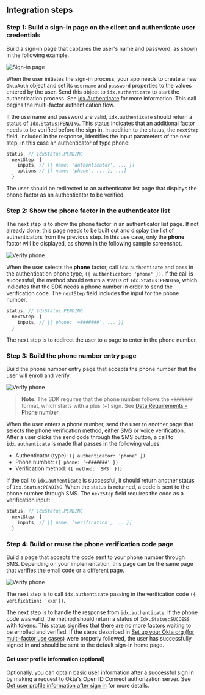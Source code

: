 ## Integration steps

### Step 1: Build a sign-in page on the client and authenticate user credentials

Build a sign-in page that captures the user's name and password, as shown in the following example.

<div class="common-image-format">

![Sign-in page](/img/oie-embedded-sdk/oie-embedded-sdk-use-case-simple-sign-on-screenshot-sign-in.png
 "Sign-in page")

</div>

When the user initiates the sign-in process, your app needs to create a new `OktaAuth` object and set its `username` and `password` properties to the values entered by the user. Send this object to `idx.authenticate` to start the authentication process. See [idx.Authenticate](https://github.com/okta/okta-auth-js/blob/master/docs/idx.md#idxauthenticate) for more information. This call begins the multi-factor authentication flow.

If the username and password are valid, `idx.authenticate` should return a status of `Idx.Status:PENDING`. This status indicates that an additional factor needs to be verified before the sign in. In addition to the status, the `nextStep` field, included in the response, identifies the input parameters of the next step, in this case an authenticator of type phone:

```JavaScript
status, // IdxStatus.PENDING
  nextStep: {
    inputs, // [{ name: 'authenticator', ... }]
    options // [{ name: 'phone', ... }, ...]
  }
```

The user should be redirected to an authenticator list page that displays the phone factor as an authenticator to be verified.

### Step 2: Show the phone factor in the authenticator list

The next step is to show the phone factor in an authenticator list page. If not already done, this page needs to be built out and display the list of authenticators from the previous step. In this use case, only the **phone** factor will be displayed, as shown in the following sample screenshot.

<div class="common-image-format">

![Verify phone](/img/oie-embedded-sdk/oie-embedded-sdk-use-case-sign-in-pwd-phone-screen-verify-phone.png
 "Verify phone")

</div>

When the user selects the **phone** factor, call `idx.authenticate` and pass in the authentication phone type, `({ authenticator: 'phone' })`. If the call is successful, the method should return a status of `Idx.Status:PENDING`, which indicates that the SDK needs a phone number in order to send the verification code. The `nextStep` field includes the input for the phone number.

```JavaScript
status, // IdxStatus.PENDING
  nextStep: {
    inputs, // [{ phone: '+#######', ... }]
  }
```

The next step is to redirect the user to a page to enter in the phone number.

### Step 3: Build the phone number entry page

Build the phone number entry page that accepts the phone number that the user will enroll and verify.

<div class="common-image-format">

![Verify phone](/img/oie-embedded-sdk/oie-embedded-sdk-use-case-simple-self-serv-screen-verify-phone-num.png
 "Verify phone")

</div>

> **Note:** The SDK requires that the phone number follows the `+#######` format, which starts with a plus (+) sign. See [Data Requirements - Phone number](/docs/guides/oie-embedded-sdk-common/nodejs/main/#phone-number).

When the user enters a phone number, send the user to another page that selects the phone verification method, either SMS or voice verification. After a user clicks the send code through the SMS button, a call to `idx.authenticate` is made that passes in the following values:

* Authenticator (type): `({ authenticator: 'phone' })`
* Phone number: `({ phone: '+#######' })`
* Verification method: `([ method: 'SMS' }])`

If the call to `idx.authenticate` is successful, it should return another status of `Idx.Status:PENDING`. When the status is returned, a code is sent to the phone number through SMS. The `nextStep` field requires the code as a verification input:

```JavaScript
status, // IdxStatus.PENDING
  nextStep: {
    inputs, // [{ name: 'verification', ... }]
  }
```

### Step 4: Build or reuse the phone verification code page

Build a page that accepts the code sent to your phone number through SMS. Depending on your implementation, this page can be the same page that verifies the email code or a different page.

<div class="common-image-format">

![Verify phone](/img/oie-embedded-sdk/oie-embedded-sdk-use-case-simple-self-serv-screen-verify-phone-code.png
 "Verify phone")

</div>

The next step is to call `idx.authenticate` passing in the verification code `({ verification: 'xxx'})`.

The next step is to handle the response from `idx.authenticate`. If the phone code was valid, the method should return a status of `Idx.Status:SUCCESS` with tokens. This status signifies that there are no more factors waiting to be enrolled and verified. If the steps described in [Set up your Okta org (for multi-factor use cases)](/docs/guides/oie-embedded-common-org-setup/aspnet/main/#set-up-your-okta-org-for-multifactor-use-cases) were properly followed, the user has successfully signed in and should be sent to the default sign-in home page.

#### Get user profile information (optional)

Optionally, you can obtain basic user information after a successful sign in by making a request to Okta's Open ID Connect authorization server. See [Get user profile information after sign in](/docs/guides/oie-embedded-sdk-alternate-flows/nodejs/main/#get-user-profile-information-after-sign-in) for more details.

